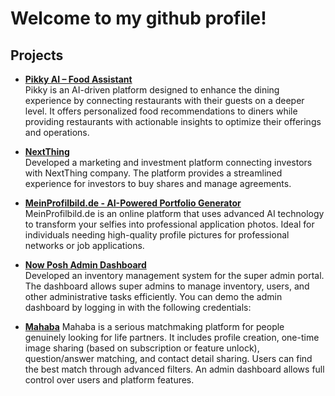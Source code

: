 # Welcome to my github profile!

## Projects
- **[Pikky AI – Food Assistant](https://pikky.io/)**  
  Pikky is an AI-driven platform designed to enhance the dining experience by connecting restaurants with their guests on a deeper level. It offers personalized food recommendations to diners while providing restaurants with actionable insights to optimize their offerings and operations.

- **[NextThing](https://www.nextthing.tech/)**  
  Developed a marketing and investment platform connecting investors with NextThing company. The platform provides a streamlined experience for investors to buy shares and manage agreements.

- **[MeinProfilbild.de - AI-Powered Portfolio Generator](https://meinprofilbild.de/)**  
  MeinProfilbild.de is an online platform that uses advanced AI technology to transform your selfies into professional application photos. Ideal for individuals needing high-quality profile pictures for professional networks or job applications.

- **[Now Posh Admin Dashboard](https://dashboard-dev.nowposh.com/dashboard)**  
  Developed an inventory management system for the super admin portal. The dashboard allows super admins to manage inventory, users, and other administrative tasks efficiently. You can demo the admin dashboard by logging in with the following credentials:  


- **[Mahaba](https://mahaba-git-dev-mahaba.vercel.app/)**
Mahaba is a serious matchmaking platform for people genuinely looking for life partners. It includes profile creation, one-time image sharing (based on subscription or feature unlock), question/answer matching, and contact detail sharing. Users can find the best match through advanced filters. An admin dashboard allows full control over users and platform features.
 
